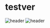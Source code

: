 # testver
![header](https://capsule-render.vercel.app/api?type=rounded)
![header](https://capsule-render.vercel.app/api?text=HGMP)
